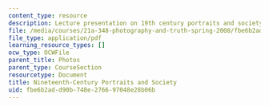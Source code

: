 ```yaml
---
content_type: resource
description: Lecture presentation on 19th century portraits and society.
file: /media/courses/21a-348-photography-and-truth-spring-2008/fbe6b2add90b748e276697048e28b06b_MIT21A_348S08_portraits19.pdf
file_type: application/pdf
learning_resource_types: []
ocw_type: OCWFile
parent_title: Photos
parent_type: CourseSection
resourcetype: Document
title: Nineteenth-Century Portraits and Society
uid: fbe6b2ad-d90b-748e-2766-97048e28b06b
---
```

